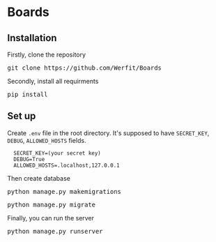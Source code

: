 # Boards
## Installation

Firstly, clone the repository

<pre>git clone https://github.com/Werfit/Boards</pre>
Secondly, install all requirments

<pre>pip install</pre>
  
## Set up

Create `.env` file in the root directory. It's supposed to have `SECRET_KEY`, `DEBUG`, `ALLOWED_HOSTS` fields.
```
  SECRET_KEY=(your secret key)
  DEBUG=True
  ALLOWED_HOSTS=.localhost,127.0.0.1
```

Then create database
<pre>python manage.py makemigrations</pre>
<pre>python manage.py migrate</pre>

Finally, you can run the server
<pre>python manage.py runserver</pre>
